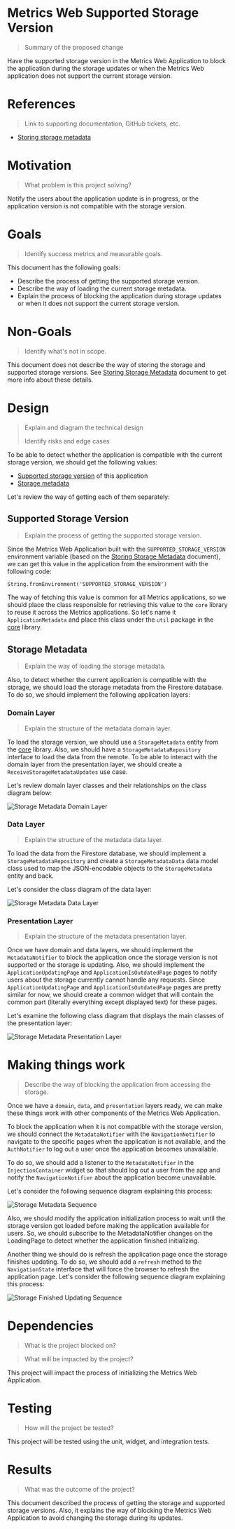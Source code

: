 # Metrics Web Supported Storage Version
> Summary of the proposed change

Have the supported storage version in the Metrics Web Application to block the application during the storage updates or when the Metrics Web application does not support the current storage version.

# References
> Link to supporting documentation, GitHub tickets, etc.

- [Storing storage metadata](https://github.com/platform-platform/monorepo/blob/ci_integrations_supported_database_version_doc/metrics/docs/01_storing_storage_metadata.md)

# Motivation
> What problem is this project solving?

Notify the users about the application update is in progress, or the application version is not compatible with the storage version.

# Goals

> Identify success metrics and measurable goals.

This document has the following goals: 

- Describe the process of getting the supported storage version.
- Describe the way of loading the current storage metadata.
- Explain the process of blocking the application during storage updates or when it does not support the current storage version.

# Non-Goals

> Identify what's not in scope.

This document does not describe the way of storing the storage and supported storage versions. See [Storing Storage Metadata](https://github.com/platform-platform/monorepo/blob/ci_integrations_supported_database_version_doc/metrics/docs/01_storing_storage_metadata.md) document to get more info about these details.

# Design

> Explain and diagram the technical design
>
> Identify risks and edge cases

To be able to detect whether the application is compatible with the current storage version, we should get the following values: 

- [Supported storage version](#Supported-Storage-Version) of this application
- [Storage metadata](#Storage-Metadata)

Let's review the way of getting each of them separately: 

## Supported Storage Version
> Explain the process of getting the supported storage version.


Since the Metrics Web Application built with the `SUPPORTED_STORAGE_VERSION` environment variable (based on the [Storing Storage Metadata](https://github.com/platform-platform/monorepo/blob/ci_integrations_supported_database_version_doc/metrics/docs/01_storing_storage_metadata.md#supported-storage-version) document), we can get this value in the application from the environment with the following code: 

`String.fromEnvironment('SUPPORTED_STORAGE_VERSION')`

The way of fetching this value is common for all Metrics applications, so we should place the class responsible for retrieving this value to the `core` library to reuse it across the Metrics applications. So let's name it `ApplicationMetadata` and place this class under the `util` package in the [core](https://github.com/platform-platform/monorepo/tree/master/metrics/core) library.

## Storage Metadata
> Explain the way of loading the storage metadata.

Also, to detect whether the current application is compatible with the storage, we should load the storage metadata from the Firestore database. To do so, we should implement the following application layers: 

### Domain Layer
> Explain the structure of the metadata domain layer.

To load the storage version, we should use a `StorageMetadata` entity from the [core](https://github.com/platform-platform/monorepo/tree/master/metrics/core) library. Also, we should have a `StorageMetadataRepository` interface to load the data from the remote. To be able to interact with the domain layer from the presentation layer, we should create a `ReceiveStorageMetadataUpdates` use case. 

Let's review domain layer classes and their relationships on the class diagram below: 

![Storage Metadata Domain Layer](http://www.plantuml.com/plantuml/proxy?cache=no&fmt=svg&src=https://raw.githubusercontent.com/platform-platform/monorepo/ci_integrations_supported_database_version_doc/metrics/web/docs/features/supported_storage_version/diagrams/metadata_domain_class_diagram.puml)

### Data Layer
> Explain the structure of the metadata data layer.

To load the data from the Firestore database, we should implement a `StorageMetadataRepository` and create a `StorageMetadataData` data model class used to map the JSON-encodable objects to the `StorageMetadata` entity and back.

Let's consider the class diagram of the data layer: 

![Storage Metadata Data Layer](http://www.plantuml.com/plantuml/proxy?cache=no&fmt=svg&src=https://raw.githubusercontent.com/platform-platform/monorepo/ci_integrations_supported_database_version_doc/metrics/web/docs/features/supported_storage_version/diagrams/metadata_data_class_diagram.puml)

### Presentation Layer
> Explain the structure of the metadata presentation layer.

Once we have domain and data layers, we should implement the `MetadataNotifier` to block the application once the storage version is not supported or the storage is updating. Also, we should implement the `ApplicationUpdatingPage` and `ApplicationIsOutdatedPage` pages to notify users about the storage currently cannot handle any requests. Since `ApplicationUpdatingPage` and `ApplicationIsOutdatedPage` pages are pretty similar for now, we should create a common widget that will contain the common part (literally everything except displayed text) for these pages.

Let's examine the following class diagram that displays the main classes of the presentation layer: 

![Storage Metadata Presentation Layer](http://www.plantuml.com/plantuml/proxy?cache=no&fmt=svg&src=https://raw.githubusercontent.com/platform-platform/monorepo/ci_integrations_supported_database_version_doc/metrics/web/docs/features/supported_storage_version/diagrams/metadata_presentation_class_diagram.puml)

# Making things work
> Describe the way of blocking the application from accessing the storage. 

Once we have a `domain`, `data`, and `presentation` layers ready, we can make these things work with other components of the Metrics Web Application. 

To block the application when it is not compatible with the storage version, we should connect the `MetadataNotifier` with the `NavigationNotifier` to navigate to the specific pages when the application is not available, and the `AuthNotifier` to log out a user once the application becomes unavailable. 

To do so, we should add a listener to the `MetadataNotifier` in the `InjectionContainer` widget so that should log out a user from the app and notify the `NavigationNotifier` about the application become unavailable.

Let's consider the following sequence diagram explaining this process: 

![Storage Metadata Sequence](http://www.plantuml.com/plantuml/proxy?cache=no&fmt=svg&src=https://raw.githubusercontent.com/platform-platform/monorepo/ci_integrations_supported_database_version_doc/metrics/web/docs/features/supported_storage_version/diagrams/metadata_sequence_diagram.puml)

Also, we should modify the application initialization process to wait until the storage version got loaded before making the application available for users. So, we should subscribe to the MetadataNotifier changes on the LoadingPage to detect whether the application finished initializing.

Another thing we should do is refresh the application page once the storage finishes updating. To do so, we should add a `refresh` method to the `NavigationState` interface that will force the browser to refresh the application page. Let's consider the following sequence diagram explaining this process: 

![Storage Finished Updating Sequence](http://www.plantuml.com/plantuml/proxy?cache=no&fmt=svg&src=https://raw.githubusercontent.com/platform-platform/monorepo/ci_integrations_supported_database_version_doc/metrics/web/docs/features/supported_storage_version/diagrams/storage_finished_updating_sequence_diagram.puml)

# Dependencies

> What is the project blocked on?

> What will be impacted by the project?

This project will impact the process of initializing the Metrics Web Application.

# Testing

> How will the project be tested?

This project will be tested using the unit, widget, and integration tests.

# Results

> What was the outcome of the project?

This document described the process of getting the storage and supported storage versions. Also, it explains the way of blocking the Metrics Web Application to avoid changing the storage during its updates.
